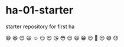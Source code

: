 # ha-01-starter
starter repository for first ha

:smile: :laughing: :blush: :smiley: :relaxed: :smirk: :heart_eyes: :kissing_heart: :flushed: :relieved: :satisfied: :grin: :wink:  :tongue: :unamused: :sweat_smile: :sweat:
